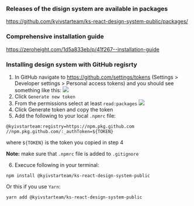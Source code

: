 ### Releases of the disign system are available in packages
https://github.com/kyivstarteam/ks-react-design-system-public/packages/

### Comprehensive installation guide
https://zeroheight.com/1d5a833eb/p/41f267--installation-guide

### Installing design system with GitHub regisrty

1. In GitHub navigate to https://github.com/settings/tokens (Settings > Developer settings > Personal access tokens) and you should see something like this:
![](https://i.stack.imgur.com/nJ9g7.png)
2. Click `Generate new token`
3. From the permissions select at least `read:packages`
![](https://i.stack.imgur.com/XkdBK.png)
4. Click Generate token and copy the token
5. Add the following to your local `.npmrc` file:
```
@kyivstarteam:registry=https://npm.pkg.github.com
//npm.pkg.github.com/:_authToken=${TOKEN}
````
where `${TOKEN}` is the token you copied in step 4

**Note:** make sure that `.npmrc` file is added to `.gitignore`

6. Execuce following in your terminal:

```shell
npm install @kyivstarteam/ks-react-design-system-public
```
Or this if you use `Yarn`:
```shell
yarn add @kyivstarteam/ks-react-design-system-public
```
